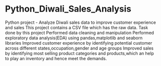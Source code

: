 # Python_Diwali_Sales_Analysis
Python project - Analyze Diwali sales data to improve customer experience and sales
This project contains a CSV file which has the raw data.
Task done by this project
Performed data cleaning and manipulation
Performed exploratory data analysis(EDA) using pandas,matplotlib and seaborn libraries
Improved customer experience by identifying potential customer across different states,occupation,gender and age groups
Improved sales by identifying most selling product categories and products,which an help to play an inventory and hence meet the demands.
